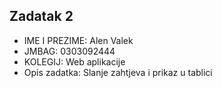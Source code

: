 ## Zadatak 2

- IME I PREZIME: Alen Valek
- JMBAG: 0303092444
- KOLEGIJ: Web aplikacije
- Opis zadatka: Slanje zahtjeva i prikaz u tablici
